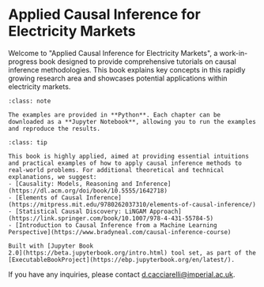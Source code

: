# Applied Causal Inference for Electricity Markets

Welcome to "Applied Causal Inference for Electricity Markets", a work-in-progress book designed to provide comprehensive tutorials on causal inference methodologies. This book explains key concepts in this rapidly growing research area and showcases potential applications within electricity markets. 


```{admonition} Note
:class: note

The examples are provided in **Python**. Each chapter can be downloaded as a **Jupyter Notebook**, allowing you to run the examples and reproduce the results.
```


```{admonition} References
:class: tip

This book is highly applied, aimed at providing essential intuitions and practical examples of how to apply causal inference methods to real-world problems. For additional theoretical and technical explanations, we suggest:
- [Causality: Models, Reasoning and Inference](https://dl.acm.org/doi/book/10.5555/1642718)
- [Elements of Causal Inference](https://mitpress.mit.edu/9780262037310/elements-of-causal-inference/)
- [Statistical Causal Discovery: LiNGAM Approach](https://link.springer.com/book/10.1007/978-4-431-55784-5)
- [Introduction to Causal Inference from a Machine Learning Perspective](https://www.bradyneal.com/causal-inference-course)

```


```{admonition} $~$
Built with [Jupyter Book
2.0](https://beta.jupyterbook.org/intro.html) tool set, as part of the
[ExecutableBookProject](https://ebp.jupyterbook.org/en/latest/).  
```

If you have any inquiries, please contact [d.cacciarelli@imperial.ac.uk](d.cacciarelli@imperial.ac.uk).
